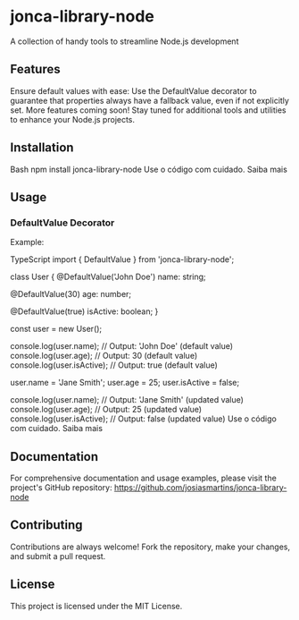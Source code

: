 
# jonca-library-node

A collection of handy tools to streamline Node.js development

## Features

Ensure default values with ease: Use the DefaultValue decorator to guarantee that properties always have a fallback value, even if not explicitly set.
More features coming soon! Stay tuned for additional tools and utilities to enhance your Node.js projects.
## Installation

Bash
npm install jonca-library-node
Use o código com cuidado. Saiba mais
## Usage

### DefaultValue Decorator

Example:

TypeScript
import { DefaultValue } from 'jonca-library-node';

class User {
  @DefaultValue('John Doe')
  name: string;

  @DefaultValue(30)
  age: number;

  @DefaultValue(true)
  isActive: boolean;
}

const user = new User();

console.log(user.name);   // Output: 'John Doe' (default value)
console.log(user.age);    // Output: 30 (default value)
console.log(user.isActive); // Output: true (default value)

user.name = 'Jane Smith';
user.age = 25;
user.isActive = false;

console.log(user.name);   // Output: 'Jane Smith' (updated value)
console.log(user.age);    // Output: 25 (updated value)
console.log(user.isActive); // Output: false (updated value)
Use o código com cuidado. Saiba mais
## Documentation

For comprehensive documentation and usage examples, please visit the project's GitHub repository: https://github.com/josiasmartins/jonca-library-node

## Contributing

Contributions are always welcome! Fork the repository, make your changes, and submit a pull request.

## License

This project is licensed under the MIT License.
